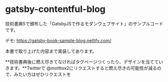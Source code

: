 # gatsby-contentful-blog

技術書典5で頒布した「GatsbyJSで作るモダンウェブサイト」のサンプルコードです。

デモ: https://gatsby-book-sample-blog.netlify.com/

本書で取り上げた内容まで実装してあります。

**技術書典後に燃え尽きてなければタグページつくったり、デザインを当てていきます。**Twitterで @motttox2にリクエストすると燃え尽きの可能性が減るので、みたい方はぜひリクエストを

